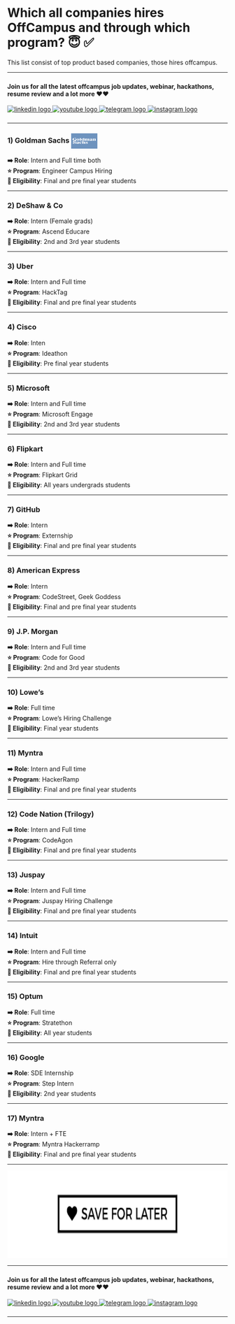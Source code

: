# Which all companies hires OffCampus and through which program? 😇 ✅

This list consist of top product based companies, those hires offcampus.

---

###

#### Join us for all the latest offcampus job updates, webinar, hackathons, resume review and a lot more :heart::heart:

<div align="left">
  <a href="https://www.linkedin.com/in/amanchowdhury046/" target="_blank">
    <img src="https://img.shields.io/static/v1?message=LinkedIn&logo=linkedin&label=&color=0077B5&logoColor=white&labelColor=&style=for-the-badge" height="25" alt="linkedin logo"  />
  </a>
  <a href="https://www.youtube.com/@amanchowdhury046" target="_blank">
    <img src="https://img.shields.io/static/v1?message=Youtube&logo=youtube&label=&color=FF0000&logoColor=white&labelColor=&style=for-the-badge" height="25" alt="youtube logo"  />
  </a>
  <a href="https://telegram.me/offcampus_phodenge" target="_blank">
    <img src="https://img.shields.io/static/v1?message=Telegram&logo=telegram&label=&color=2CA5E0&logoColor=white&labelColor=&style=for-the-badge" height="25" alt="telegram logo"  />
  </a>
  <a href="https://www.instagram.com/aman_chowdhury_046/" target="_blank">
    <img src="https://img.shields.io/static/v1?message=Instagram&logo=instagram&label=&color=E4405F&logoColor=white&labelColor=&style=for-the-badge" height="25" alt="instagram logo"  />
  </a>
</div>

###

---

### 1) Goldman Sachs <img src="/assets/images/wtc1.png" width="60" height="35" align="center">
**➡️ Role**: Intern and Full time both \
**⭐️ Program**: Engineer Campus Hiring \
**🎯 Eligibility**: Final and pre final year students 

---

### 2) DeShaw & Co
**➡️ Role**: Intern (Female grads) \
**⭐️ Program**: Ascend Educare \
**🎯 Eligibility**: 2nd and 3rd year students 

---

### 3) Uber 
**➡️ Role**: Intern and Full time \
**⭐️ Program**: HackTag \
**🎯 Eligibility**: Final and pre final year students 

---

### 4) Cisco
**➡️ Role**: Inten \
**⭐️ Program**: Ideathon \
**🎯 Eligibility**: Pre final year students 

---

### 5) Microsoft
**➡️ Role**: Intern and Full time \
**⭐️ Program**: Microsoft Engage \
**🎯 Eligibility**: 2nd and 3rd year students

---

### 6) Flipkart
**➡️ Role**: Intern and Full time \
**⭐️ Program**: Flipkart Grid \
**🎯 Eligibility**: All years undergrads students

---

### 7) GitHub
**➡️ Role**: Intern \
**⭐️ Program**: Externship \
**🎯 Eligibility**: Final and pre final year students 

---

### 8) American Express 
**➡️ Role**: Intern \
**⭐️ Program**: CodeStreet, Geek Goddess \
**🎯 Eligibility**: Final and pre final year students 

---

### 9) J.P. Morgan
**➡️ Role**: Intern and Full time \
**⭐️ Program**: Code for Good \
**🎯 Eligibility**: 2nd and 3rd year students 

---

### 10) Lowe’s 
**➡️ Role**: Full time \
**⭐️ Program**: Lowe’s Hiring Challenge \
**🎯 Eligibility**: Final year students 

---

### 11) Myntra 
**➡️ Role**: Intern and Full time \
**⭐️ Program**: HackerRamp \
**🎯 Eligibility**: Final and pre final year students 

---

### 12) Code Nation (Trilogy)
**➡️ Role**: Intern and Full time \
**⭐️ Program**: CodeAgon \
**🎯 Eligibility**: Final and pre final year students 

---

### 13) Juspay 
**➡️ Role**: Intern and Full time \
**⭐️ Program**: Juspay Hiring Challenge \
**🎯 Eligibility**: Final and pre final year students 

---

### 14) Intuit 
**➡️ Role**: Intern and Full time \
**⭐️ Program**: Hire through Referral only \
**🎯 Eligibility**: Final and pre final year students 

---

### 15) Optum
**➡️ Role**: Full time \
**⭐️ Program**: Stratethon  \
**🎯 Eligibility**: All year students 

---

### 16) Google
**➡️ Role**: SDE Internship \
**⭐️ Program**: Step Intern  \
**🎯 Eligibility**: 2nd year students 

---

### 17) Myntra
**➡️ Role**: Intern + FTE \
**⭐️ Program**: Myntra Hackerramp  \
**🎯 Eligibility**: Final and pre final year students  

---

<img src="/assets/images/save.png" width="600" height="200">

---

###

#### Join us for all the latest offcampus job updates, webinar, hackathons, resume review and a lot more :heart::heart:

<div align="left">
  <a href="https://www.linkedin.com/in/amanchowdhury046/" target="_blank">
    <img src="https://img.shields.io/static/v1?message=LinkedIn&logo=linkedin&label=&color=0077B5&logoColor=white&labelColor=&style=for-the-badge" height="25" alt="linkedin logo"  />
  </a>
  <a href="https://www.youtube.com/@amanchowdhury046" target="_blank">
    <img src="https://img.shields.io/static/v1?message=Youtube&logo=youtube&label=&color=FF0000&logoColor=white&labelColor=&style=for-the-badge" height="25" alt="youtube logo"  />
  </a>
  <a href="https://telegram.me/offcampus_phodenge" target="_blank">
    <img src="https://img.shields.io/static/v1?message=Telegram&logo=telegram&label=&color=2CA5E0&logoColor=white&labelColor=&style=for-the-badge" height="25" alt="telegram logo"  />
  </a>
  <a href="https://www.instagram.com/aman_chowdhury_046/" target="_blank">
    <img src="https://img.shields.io/static/v1?message=Instagram&logo=instagram&label=&color=E4405F&logoColor=white&labelColor=&style=for-the-badge" height="25" alt="instagram logo"  />
  </a>
</div>

###

---

